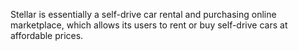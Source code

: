Stellar is essentially a self-drive car rental and purchasing online marketplace, which allows its users to rent or buy self-drive cars at affordable prices.
